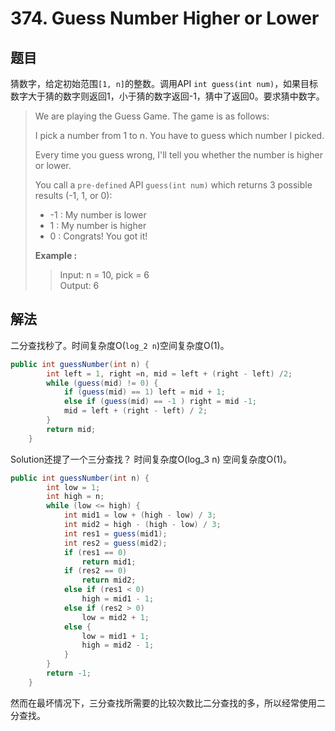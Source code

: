# 374. Guess Number Higher or Lower

## 题目

猜数字，给定初始范围`[1, n]`的整数。调用API `int guess(int num)`，如果目标数字大于猜的数字则返回1，小于猜的数字返回-1，猜中了返回0。要求猜中数字。

>We are playing the Guess Game. The game is as follows:
>
>I pick a number from 1 to n. You have to guess which number I picked.
>
>Every time you guess wrong, I'll tell you whether the number is higher or lower.
>
>You call a `pre-defined` API `guess(int num)` which returns 3 possible results (-1, 1, or 0):
>
> - -1 : My number is lower
> - 1 : My number is higher
> - 0 : Congrats! You got it!
>
>**Example :**
>
>>Input: n = 10, pick = 6  
>>Output: 6

## 解法

二分查找秒了。时间复杂度O(`log_2 n`)空间复杂度O(1)。

```java
public int guessNumber(int n) {
        int left = 1, right =n, mid = left + (right - left) /2;
        while (guess(mid) != 0) {
            if (guess(mid) == 1) left = mid + 1;
            else if (guess(mid) == -1 ) right = mid -1;
            mid = left + (right - left) / 2;
        }
        return mid;
    }
```

Solution还提了一个三分查找？ 时间复杂度O(log_3 n) 空间复杂度O(1)。

```java
public int guessNumber(int n) {
        int low = 1;
        int high = n;
        while (low <= high) {
            int mid1 = low + (high - low) / 3;
            int mid2 = high - (high - low) / 3;
            int res1 = guess(mid1);
            int res2 = guess(mid2);
            if (res1 == 0)
                return mid1;
            if (res2 == 0)
                return mid2;
            else if (res1 < 0)
                high = mid1 - 1;
            else if (res2 > 0)
                low = mid2 + 1;
            else {
                low = mid1 + 1;
                high = mid2 - 1;
            }
        }
        return -1;
    }
```

然而在最坏情况下，三分查找所需要的比较次数比二分查找的多，所以经常使用二分查找。
